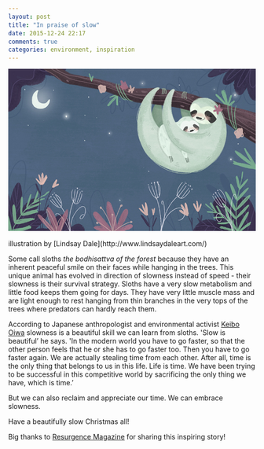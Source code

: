 ```yaml
---
layout: post
title: "In praise of slow"
date: 2015-12-24 22:17
comments: true
categories: environment, inspiration
---
```


<p class="centeredimage"><img src="/images/sloths.jpg" alt="illustration of sloths"></img></p>illustration by [Lindsay Dale](http://www.lindsaydaleart.com/)

Some call sloths *the bodhisattva of the forest* because they have an inherent peaceful smile on their faces while hanging in the trees. This unique animal has evolved in direction of slowness instead of speed - their slowness is their survival strategy. Sloths have a very slow metabolism and little food keeps them going for days. They have very little muscle mass and are light enough to rest hanging from thin branches in the very tops of the trees where predators can hardly reach them. 

According to Japanese anthropologist and environmental activist [Keibo Oiwa](http://www.sloth.gr.jp/tsuji/koiwa.html) slowness is a beautiful skill we can learn from sloths. 'Slow is beautiful’ he says. 'In the modern world you have to go faster, so that the other person feels that he or she has to go faster too. Then you have to go faster again. We are actually stealing time from each other. After all, time is the only thing that belongs to us in this life. Life is time. We have been trying to be successful in this competitive world by sacrificing the only thing we have, which is time.’ 

But we can also reclaim and appreciate our time. We can embrace slowness.

Have a beautifully slow Christmas all!

Big thanks to [Resurgence Magazine](http://www.resurgence.org/magazine/article4485-slow-small-and-simple.html) for sharing this inspiring story!
